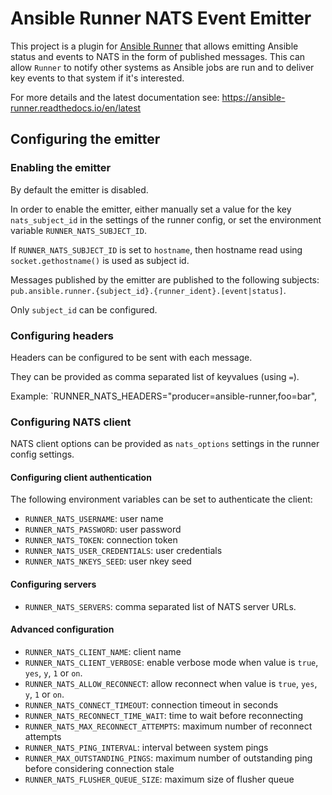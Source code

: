 Ansible Runner NATS Event Emitter
=================================

This project is a plugin for [Ansible Runner](https://github.com/ansible/ansible-runner) that allows emitting Ansible status and events to NATS in the form of published messages. This can allow `Runner` to notify other systems as Ansible jobs are run and to deliver key events to that system if it's interested.

For more details and the latest documentation see: https://ansible-runner.readthedocs.io/en/latest

## Configuring the emitter

### Enabling the emitter

By default the emitter is disabled.

In order to enable the emitter, either manually set a value for the key `nats_subject_id` in the settings of the runner config, or set the environment variable `RUNNER_NATS_SUBJECT_ID`.

If `RUNNER_NATS_SUBJECT_ID` is set to `hostname`, then hostname read using `socket.gethostname()` is used as subject id.

Messages published by the emitter are published to the following subjects: `pub.ansible.runner.{subject_id}.{runner_ident}.[event|status]`.

Only `subject_id` can be configured.

### Configuring headers

Headers can be configured to be sent with each message.

They can be provided as comma separated list of keyvalues (using `=`).

Example: `RUNNER_NATS_HEADERS="producer=ansible-runner,foo=bar",

### Configuring NATS client

NATS client options can be provided as `nats_options` settings in the runner config settings.

#### Configuring client authentication


The following environment variables can be set to authenticate the client:

- `RUNNER_NATS_USERNAME`: user name
- `RUNNER_NATS_PASSWORD`: user password
- `RUNNER_NATS_TOKEN`: connection token
- `RUNNER_NATS_USER_CREDENTIALS`: user credentials
- `RUNNER_NATS_NKEYS_SEED`: user nkey seed

#### Configuring servers


- `RUNNER_NATS_SERVERS`: comma separated list of NATS server URLs.

#### Advanced configuration

- `RUNNER_NATS_CLIENT_NAME`: client name
- `RUNNER_NATS_CLIENT_VERBOSE`: enable verbose mode when value is `true`, `yes`, `y`, `1` or `on`.
- `RUNNER_NATS_ALLOW_RECONNECT`: allow reconnect when value is `true`, `yes`, `y`, `1` or `on`.
- `RUNNER_NATS_CONNECT_TIMEOUT`: connection timeout in seconds
- `RUNNER_NATS_RECONNECT_TIME_WAIT`: time to wait before reconnecting
- `RUNNER_NATS_MAX_RECONNECT_ATTEMPTS`:  maximum number of reconnect attempts
- `RUNNER_NATS_PING_INTERVAL`: interval between system pings
- `RUNNER_MAX_OUTSTANDING_PINGS`: maximum number of outstanding ping before considering connection stale
- `RUNNER_NATS_FLUSHER_QUEUE_SIZE`: maximum size of flusher queue
